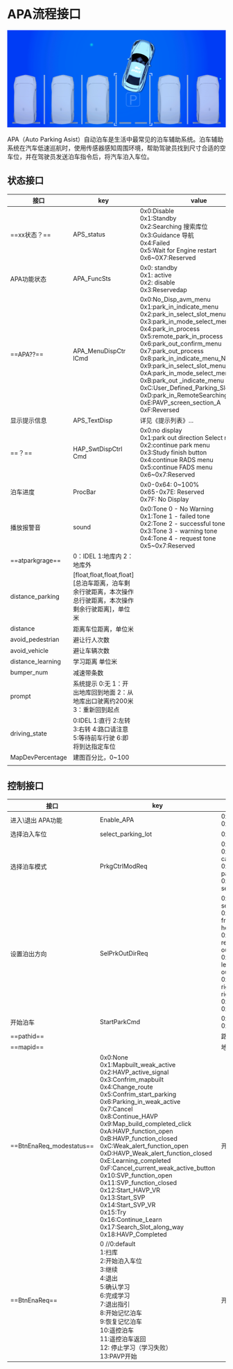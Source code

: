 # APA流程接口

![image-20220318143808879](images/image-20220318143808879.png)

APA（Auto Parking Asist）自动泊车是生活中最常见的泊车辅助系统。泊车辅助系统在汽车低速巡航时，使用传感器感知周围环境，帮助驾驶员找到尺寸合适的空车位，并在驾驶员发送泊车指令后，将汽车泊入车位。

## 状态接口

| 接口              | key                                                          | value                                                        |
| ----------------- | ------------------------------------------------------------ | ------------------------------------------------------------ |
| ==xx状态？==      | APS_status                                                   | 0x0:Disable <br />0x1:Standby <br />0x2:Searching 搜索库位<br />0x3:Guidance 导航 <br />0x4:Failed <br />0x5:Wait for Engine restart <br />0x6~0X7:Reserved |
| APA功能状态       | APA_FuncSts                                                  | 0x0: standby <br />0x1: active <br />0x2: disable <br />0x3:Reservedap |
| ==APA??==         | APA_MenuDispCtr lCmd                                         | 0x0:No_Disp_avm_menu <br />0x1:park_in_indicate_menu <br />0x2:park_in_select_slot_menu <br />0x3:park_in_mode_select_menu <br />0x4:park_in_process <br />0x5:remote_park_in_process <br />0x6:park_out_confirm_menu <br />0x7:park_out_process<br />0x8:park_in_indicate_menu_NoRPA <br />0x9:park_in_select_slot_menu_NoRPA <br />0xA:park_in_mode_select_menu_NoRPA <br />0xB:park_out _indicate_menu <br />0xC:User_Defined_Parking_Slot_Menu <br />0xD:park_in_RemoteSearchingSlot_menu <br />0xE:PAVP_screen_section_A 0xF:Reversed |
| 显示提示信息      | APS_TextDisp                                                 | 详见《提示列表》...                                          |
| ==？==            | HAP_SwtDispCtrl Cmd                                          | 0x0:no display <br />0x1:park out direction Select menu <br />0x2:continue park menu <br />0x3:Study finish button <br />0x4:continue RADS menu <br />0x5:continue FADS menu <br />0x6~0x7:Reserved |
| 泊车进度          | ProcBar                                                      | 0x0-0x64: 0~100% <br />0x65-0x7E: Reserved <br />0x7F: No Display |
| 播放报警音        | sound                                                        | 0x0:Tone 0 - No Warning <br />0x1:Tone 1 - failed tone <br />0x2:Tone 2 - successful tone <br />0x3:Tone 3 - warning tone <br />0x4:Tone 4 - request tone 0x5~0x7:Reserved |
| ==atparkgrage==   | 0：IDEL 1:地库内   2：地库外                                 |                                                              |
| distance_parking  | [float,float,float,float] [总泊车距离，泊车剩余行驶距离，本次操作总行驶距离，本次操作剩余行驶距离]，单位米 |                                                              |
| distance          | 距离车位距离，单位米                                         |                                                              |
| avoid_pedestrian  | 避让行人次数                                                 |                                                              |
| avoid_vehicle     | 避让车辆次数                                                 |                                                              |
| distance_learning | 学习距离  单位米                                             |                                                              |
| bumper_num        | 减速带条数                                                   |                                                              |
| prompt            | 系统提示 0:无 1：开出地库回到地面  2：从地库出口驶离约200米  3：重新回到起点 |                                                              |
| driving_state     | 0:IDEL 1:直行   2:左转    3:右转   4:路口请注意   5:等待前车行驶  6:即将到达指定车位 |                                                              |
| MapDevPercentage  | 建图百分比，0~100                                            |                                                              |
|                   |                                                              |                                                              |

## 控制接口

| 接口                     | key                                                          | value                                                        |
| ------------------------ | ------------------------------------------------------------ | ------------------------------------------------------------ |
| 进入\退出 APA功能        | Enable_APA                                                   | 0x0: select <br />0x1: cancel                                |
| 选择泊入车位             | select_parking_lot                                           | 0x0~0x1F                                                     |
| 选择泊车模式             | PrkgCtrlModReq                                               | 0x0:No action <br />0x1:Parking in car <br />0x2:Remote parking <br />0x3:Remote searching slot |
| 设置泊出方向             | SelPrkOutDirReq                                              | 0x0:No selection <br />0x1:Park out front/vertical head out <br />0x2:Park out rear/vertical tail out <br />0x3:Park out left/parallel left out <br />0x4:Park out right/parallel right out <br />0x5-0x7:Reserved |
| 开始泊车                 | StartParkCmd                                                 | 0x0:No_Request <br />0x1:Request                             |
| ==pathid==               |                                                              | 路径id                                                       |
| ==mapid==                |                                                              | 地图id                                                       |
| ==BtnEnaReq_modestatus== | 0x0:None <br />0x1:Mapbuilt_weak_active <br />0x2:HAVP_active_signal <br />0x3:Confrim_mapbuilt <br />0x4:Change_route <br />0x5:Confrim_start_parking <br />0x6:Parking_in_weak_active <br />0x7:Cancel <br />0x8:Continue_HAVP<br />0x9:Map_build_completed_click <br />0xA:HAVP_function_open <br />0xB:HAVP_function_closed <br />0xC:Weak_alert_function_open <br />0xD:HAVP_Weak_alert_function_closed <br />0xE:Learning_completed <br />0xF:Cancel_current_weak_active_button <br />0x10:SVP_function_open <br />0x11:SVP_function_closed <br />0x12:Start_HAVP_VR <br />0x13:Start_SVP <br />0x14:Start_SVP_VR <br />0x15:Try <br />0x16:Continue_Learn <br />0x17:Search_Slot_along_way <br />0x18:HAVP_Completed | 开关点击信号                                                 |
| ==BtnEnaReq==            | 0 //0:default  <br />1:扫库 <br />2:开始泊入车位  <br />3:继续  <br />4:退出 <br />5:确认学习  <br />6:完成学习  <br />7:退出指引   <br />8:开始记忆泊车 <br />9:恢复记忆泊车 <br />10:遥控泊车<br />11:遥控泊车返回 <br />12: 停止学习（学习失败） <br />13:PAVP开始 | 开关点击信号                                                 |

